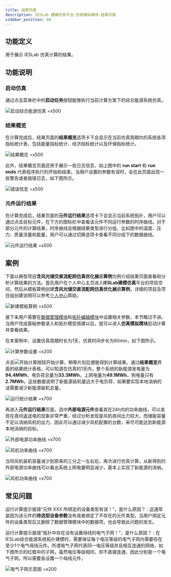 ```yaml
---
title: 结果页面
description: IESLab 建模仿真平台-仿真模拟模块-结果页面
sidebar_position: 60
---
```


## 功能定义

用于展示 IESLab 仿真计算的结果。

## 功能说明

### 启动仿真

通过点击菜单栏中的**启动任务**按钮能够执行当前计算方案下的综合能源系统仿真。

![启动综合能源仿真 =x500](./start.jpg "启动综合能源仿真")

### 结果概览

在计算完成后，结果页面的**结果概览**选项卡下会显示在当前仿真周期内的系统各项指标统计表，包括能量指标统计、经济指标统计以及环保指标统计。

![结果概览 =x500](./overview.jpg "结果概览")

此外，结果概览页面还用于展示一些日志信息，如上图中的 **run start** 和 **run ends** 代表程序执行的开始和结束。当用户设置的参数有误时，会在此页面出现一些警告或者报错日志，如下图所示。

![错误信息 =x500](./error.jpg "错误信息")

### 元件运行结果

在计算完成后，结果页面的**元件运行结果**选项卡下会显示当前系统拓扑，用户可以通过点击目标元件，在下方的图标栏中查看该元件不同运行参数的时序曲线。对于部分元件的计算结果，时序曲线会根据结果类型进行分组，比如图中的温度、压力、质量流量和能量，用户可以通过切换选项卡查看不同分组下的数据曲线。

![元件运行结果 =x500](./trend.jpg "元件运行结果")


## 案例

下面以典型项目**含风光储交直流配网仿真优化展示算例**为例介绍结果页面查看和分析计算结果的方法。首先用户在个人中心主页进入**IESLab建模仿真**平台的项目空间，然后从模板算例创建**含风光储交直流配网仿真优化展示算例**，详细的项目及项目组创建说明可以参考[个人中心](/docs/software/ieslab/sim/center/)帮助。

![新建模板算例 =x500](./newproject.jpg "新建模板算例")

接下来用户需要在[数据管理模块](/docs/software/ieslab/sim/data/)和[拓扑编辑模块](/docs/software/ieslab/sim/topo/)中设置相关参数，本节略过不讲。当用户完成基础参数录入和拓扑模型搭建以后，就可以进入**仿真模拟模块**启动计算并查看结果。

在本案例中，设置仿真周期时长为1天，仿真时间步长为60min，如下图所示。

![计算参数设置 =x200](./simuparameter.jpg "计算参数设置")

点击![开始计算](./starticon.jpg "开始计算")按钮开始计算，稍等片刻后便能得到计算结果。通过**结果概览**界面的结果统计表格，可以知道在仿真的1天内，整个系统的新能源发电量为**94.4MWh**，电负荷总量为**33.3MWh**，上网电量为**49.1MWh**，购电量只有**2.7MWh**，这些数据说明了新能源装机量远大于电负荷，如果要实现本地消纳的话需要减少新能源装机总量。

![运行统计结果 =x700](./sheet.jpg "运行统计结果")

再进入**元件运行结果**页面，选中**外部电源元件**查看其在24h内的功率曲线，可以发现在夜间返送电的现象非常严重，经过分析发现是风机夜间出力较大，而储能容量不足以消纳风机的出力，因此可以通过减少风机配置的台数，来尽可能达到新能源本地消纳的目标。

![外部电源功率曲线 =x700](./externalpowersource.jpg "外部电源功率曲线")

![风机功率曲线 =x700](./windpower.jpg "风机功率曲线")

当将风机装机容量减少到原来的三分之一左右后，再次进行仿真计算，从新得到的外部电源功率曲线可以看出系统上网电量明显减少，基本上实现了新能源的消纳。

![风机功率曲线 =x700](./newwindpower.jpg "风机功率曲线")


## 常见问题

运行计算提示报错“元件 XXX 所绑定的设备类型有误！”，是什么原因？
:   这通常是因为该元件的**待选型设备参数**没有或者绑定了不存在的元件类型。当用户绑定元件的设备类型后又删除了数据管理模块中的数据项，也会导致此问题的发生。

运行计算提示报错“拓扑中存在没有设置母线的电气子网！”，是什么原因？
:   在IESLab综合能源系统拓扑建模时，需要保证每个电压等级的电气子网内需要存在至少1个电气母线元件。所谓电气子网代表同一电压等级并且相互连通的网络，如下图所示的红框中的子网，虽然电压等级相同，却不直接连通，因此分别是一个电气子网，所以需要各设置一个母线元件。

![电气子网示意图 =x200](./subnet.jpg "电气子网示意图")

